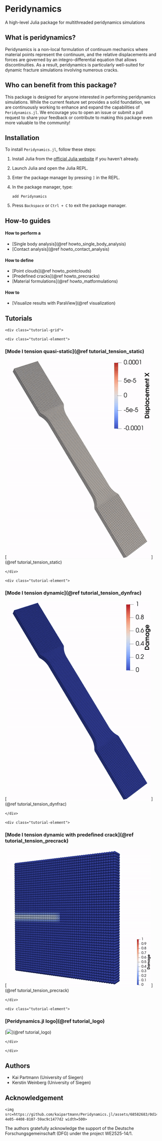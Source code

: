 # Peridynamics

A high-level Julia package for multithreaded peridynamics simulations

## What is peridynamics?
Peridynamics is a non-local formulation of continuum mechanics where material points represent the continuum, and the relative displacements and forces are governed by an integro-differential equation that allows discontinuities. As a result, peridynamics is particularly well-suited for dynamic fracture simulations involving numerous cracks.

## Who can benefit from this package?
This package is designed for anyone interested in performing peridynamics simulations. While the current feature set provides a solid foundation, we are continuously working to enhance and expand the capabilities of `Peridynamics.jl`. We encourage you to open an issue or submit a pull request to share your feedback or contribute to making this package even more valuable to the community!

## Installation

To install `Peridynamics.jl`, follow these steps:

1. Install Julia from the [official Julia website](https://julialang.org/) if you haven't already.

2. Launch Julia and open the Julia REPL.

3. Enter the package manager by pressing `]` in the REPL.

4. In the package manager, type:
   ```
   add Peridynamics
   ```

5. Press `Backspace` or `Ctrl + C` to exit the package manager.

## How-to guides
#### How to perform a
- [Single body analysis](@ref howto_single_body_analysis)
- [Contact analysis](@ref howto_contact_analysis)

#### How to define
- [Point clouds](@ref howto_pointclouds)
- [Predefined cracks](@ref howto_precracks)
- [Material formulations](@ref howto_matformulations)

#### How to
- [Visualize results with ParaView](@ref visualization)

## Tutorials

```@raw html
<div class="tutorial-grid"> 
```

```@raw html
<div class="tutorial-element"> 
```

### [Mode I tension quasi-static](@ref tutorial_tension_static)
[![](assets/tension_static.gif)](@ref tutorial_tension_static)

```@raw html
</div> 
```

```@raw html
<div class="tutorial-element"> 
```

### [Mode I tension dynamic](@ref tutorial_tension_dynfrac)
[![](assets/tension_dynfrac.gif)](@ref tutorial_tension_dynfrac)

```@raw html
</div>
```

```@raw html
<div class="tutorial-element"> 
```

### [Mode I tension dynamic with predefined crack](@ref tutorial_tension_precrack)
[![](assets/tension_precrack_damage.gif)](@ref tutorial_tension_precrack)

```@raw html
</div> 
```

```@raw html
<div class="tutorial-element"> 
```

### [Peridynamics.jl logo](@ref tutorial_logo)
[![](assets/logo.gif)](@ref tutorial_logo)

```@raw html
</div>
```
```@raw html
</div>
```

## Authors

- Kai Partmann (University of Siegen)
- Kerstin Weinberg (University of Siegen)

## Acknowledgement
```@raw html
<img src=https://github.com/kaipartmann/Peridynamics.jl/assets/68582683/0d14a65b-4e05-4408-8107-59ac9c1477d2 width=500>
```
The authors gratefully acknowledge the support of the Deutsche Forschungsgemeinschaft (DFG) under the project WE2525-14/1.
